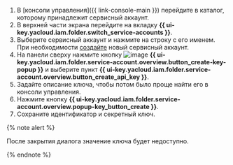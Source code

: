 1. В [консоли управления]({{ link-console-main }}) перейдите в каталог, которому принадлежит сервисный аккаунт.
1. В верхней части экрана перейдите на вкладку **{{ ui-key.yacloud.iam.folder.switch_service-accounts }}**.
1. Выберите сервисный аккаунт и нажмите на строку с его именем. При необходимости [создайте](../../iam/operations/sa/create.md) новый сервисный аккаунт.
1. На панели сверху нажмите кнопку ![image](../../_assets/plus-sign.svg) **{{ ui-key.yacloud.iam.folder.service-account.overview.button_create-key-popup }}** и выберите пункт **{{ ui-key.yacloud.iam.folder.service-account.overview.button_create_api_key }}**.
1. Задайте описание ключа, чтобы потом было проще найти его в консоли управления.
1. Нажмите кнопку **{{ ui-key.yacloud.iam.folder.service-account.overview.popup-key_button_create }}**.
1. Сохраните идентификатор и секретный ключ.

  {% note alert %}

  После закрытия диалога значение ключа будет недоступно.

  {% endnote %}